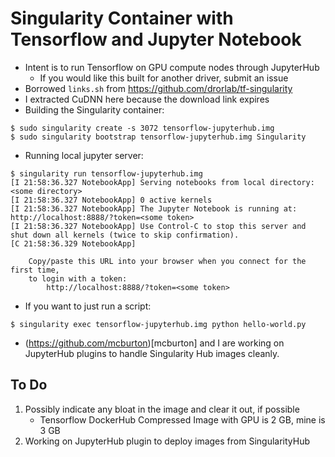 Singularity Container with Tensorflow and Jupyter Notebook
===

- Intent is to run Tensorflow on GPU compute nodes through JupyterHub
    - If you would like this built for another driver, submit an issue
- Borrowed `links.sh` from https://github.com/drorlab/tf-singularity
- I extracted CuDNN here because the download link expires
- Building the Singularity container:
```
$ sudo singularity create -s 3072 tensorflow-jupyterhub.img
$ sudo singularity bootstrap tensorflow-jupyterhub.img Singularity
```
- Running local jupyter server:
```
$ singularity run tensorflow-jupyterhub.img
[I 21:58:36.327 NotebookApp] Serving notebooks from local directory: <some directory>
[I 21:58:36.327 NotebookApp] 0 active kernels 
[I 21:58:36.327 NotebookApp] The Jupyter Notebook is running at: http://localhost:8888/?token=<some token>
[I 21:58:36.327 NotebookApp] Use Control-C to stop this server and shut down all kernels (twice to skip confirmation).
[C 21:58:36.329 NotebookApp] 
    
    Copy/paste this URL into your browser when you connect for the first time,
    to login with a token:
        http://localhost:8888/?token=<some token>
```
- If you want to just run a script:
```
$ singularity exec tensorflow-jupyterhub.img python hello-world.py
```
- (https://github.com/mcburton)[mcburton] and I are working on JupyterHub
  plugins to handle Singularity Hub images cleanly.

To Do
---

1. Possibly indicate any bloat in the image and clear it out, if possible
    - Tensorflow DockerHub Compressed Image with GPU is 2 GB, mine is 3 GB
2. Working on JupyterHub plugin to deploy images from SingularityHub
